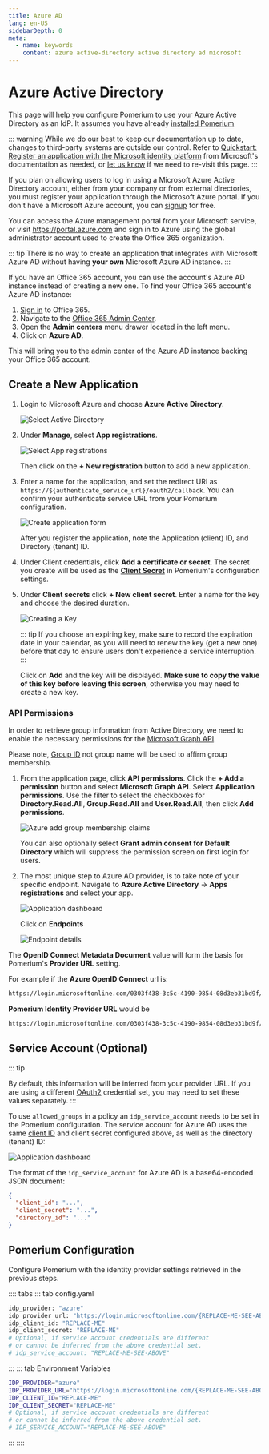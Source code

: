```yaml
---
title: Azure AD
lang: en-US
sidebarDepth: 0
meta:
  - name: keywords
    content: azure active-directory active directory ad microsoft
---
```


# Azure Active Directory

This page will help you configure Pomerium to use your Azure Active Directory as an IdP. It assumes you have already [installed Pomerium](/docs/install/readme.md)

::: warning
While we do our best to keep our documentation up to date, changes to third-party systems are outside our control. Refer to [Quickstart: Register an application with the Microsoft identity platform](https://docs.microsoft.com/en-us/azure/active-directory/develop/quickstart-register-app) from Microsoft's documentation as needed, or [let us know](https://github.com/pomerium/pomerium/issues/new?assignees=&labels=&template=bug_report.md) if we need to re-visit this page.
:::

If you plan on allowing users to log in using a Microsoft Azure Active Directory account, either from your company or from external directories, you must register your application through the Microsoft Azure portal. If you don't have a Microsoft Azure account, you can [signup](https://azure.microsoft.com/en-us/free) for free.

You can access the Azure management portal from your Microsoft service, or visit <https://portal.azure.com> and sign in to Azure using the global administrator account used to create the Office 365 organization.

::: tip
There is no way to create an application that integrates with Microsoft Azure AD without having **your own** Microsoft Azure AD instance.
:::

If you have an Office 365 account, you can use the account's Azure AD instance instead of creating a new one. To find your Office 365 account's Azure AD instance:

1. [Sign in](https://portal.office.com) to Office 365.
1. Navigate to the [Office 365 Admin Center](https://portal.office.com/adminportal/home#/homepage).
1. Open the **Admin centers** menu drawer located in the left menu.
1. Click on **Azure AD**.

This will bring you to the admin center of the Azure AD instance backing your Office 365 account.

## Create a New Application

1. Login to Microsoft Azure and choose **Azure Active Directory**.

   ![Select Active Directory](./img/azure/azure-dashboard.png)

1. Under **Manage**, select **App registrations**.

   ![Select App registrations](./img/azure/azure-app-registrations.png)

   Then click on the **+ New registration** button to add a new application.

1. Enter a name for the application, and set the redirect URI as `https://${authenticate_service_url}/oauth2/callback`. You can confirm your authenticate service URL from your Pomerium configuration.

   ![Create application form](./img/azure/azure-create-application.png)

   After you register the application, note the Application (client) ID, and Directory (tenant) ID.

1. Under Client credentials, click **Add a certificate or secret**. The secret you create will be used as the **[Client Secret]** in Pomerium's configuration settings.

1. Under **Client secrets** click **+ New client secret**. Enter a name for the key and choose the desired duration.

   ![Creating a Key](./img/azure/azure-create-key.png)

   ::: tip
   If you choose an expiring key, make sure to record the expiration date in your calendar, as you will need to renew the key (get a new one) before that day to ensure users don't experience a service interruption.
   :::

   Click on **Add** and the key will be displayed. **Make sure to copy the value of this key before leaving this screen**, otherwise you may need to create a new key.

### API Permissions

In order to retrieve group information from Active Directory, we need to enable the necessary permissions for the [Microsoft Graph API](https://docs.microsoft.com/en-us/graph/auth-v2-service#azure-ad-endpoint-considerations).

Please note, [Group ID](https://docs.microsoft.com/en-us/graph/api/group-get?view=graph-rest-1.0&tabs=http) not group name will be used to affirm group membership.

1. From the application page, click **API permissions**. Click the **+ Add a permission** button and select **Microsoft Graph API**. Select **Application permissions**. Use the filter to select the checkboxes for **Directory.Read.All**, **Group.Read.All** and **User.Read.All**, then click **Add permissions**.

   ![Azure add group membership claims](./img/azure/azure-api-permissions.png)

   You can also optionally select **Grant admin consent for Default Directory** which will suppress the permission screen on first login for users.

1. The most unique step to Azure AD provider, is to take note of your specific endpoint. Navigate to **Azure Active Directory** -> **Apps registrations** and select your app.

   ![Application dashboard](./img/azure/azure-application-dashboard.png)

   Click on **Endpoints**

   ![Endpoint details](./img/azure/azure-endpoints.png)

The **OpenID Connect Metadata Document** value will form the basis for Pomerium's **Provider URL** setting.

For example if the **Azure OpenID Connect** url is:

```bash
https://login.microsoftonline.com/0303f438-3c5c-4190-9854-08d3eb31bd9f/v2.0/.well-known/openid-configuration`
```

**Pomerium Identity Provider URL** would be

```bash
https://login.microsoftonline.com/0303f438-3c5c-4190-9854-08d3eb31bd9f/v2.0
```

## Service Account (Optional)

::: tip

By default, this information will be inferred from your provider URL. If you are using a different [OAuth2] credential set, you may need to set these values separately.
:::

To use `allowed_groups` in a policy an `idp_service_account` needs to be set in the Pomerium configuration. The service account for Azure AD uses the same [client ID] and client secret configured above, as well as the directory (tenant) ID:

![Application dashboard](./img/azure/azure-application-dashboard.png)


The format of the `idp_service_account` for Azure AD is a base64-encoded JSON document:

```json
{
  "client_id": "...",
  "client_secret": "...",
  "directory_id": "..."
}
```

## Pomerium Configuration

Configure Pomerium with the identity provider settings retrieved in the previous steps.

:::: tabs
::: tab config.yaml
```bash
idp_provider: "azure"
idp_provider_url: "https://login.microsoftonline.com/{REPLACE-ME-SEE-ABOVE}/v2.0"
idp_client_id: "REPLACE-ME"
idp_client_secret: "REPLACE-ME"
# Optional, if service account credentials are different
# or cannot be inferred from the above credential set.
# idp_service_account: "REPLACE-ME-SEE-ABOVE"
```
:::
::: tab Environment Variables
```bash
IDP_PROVIDER="azure"
IDP_PROVIDER_URL="https://login.microsoftonline.com/{REPLACE-ME-SEE-ABOVE}/v2.0"
IDP_CLIENT_ID="REPLACE-ME"
IDP_CLIENT_SECRET="REPLACE-ME"
# Optional, if service account credentials are different
# or cannot be inferred from the above credential set.
# IDP_SERVICE_ACCOUNT="REPLACE-ME-SEE-ABOVE"
```
:::
::::

[client id]: ../../reference/readme.md#identity-provider-client-id
[client secret]: ../../reference/readme.md#identity-provider-client-secret
[environmental variables]: https://en.wikipedia.org/wiki/Environment_variable
[oauth2]: https://oauth.net/2/
